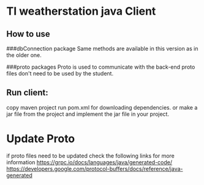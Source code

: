 # TI weatherstation java Client

## How to use

###dbConnection package
Same methods are available in this version as in the older one.

###proto packages
Proto is used to communicate with the back-end proto files don't need to be used by the student.

## Run client:
copy maven project run pom.xml for downloading dependencies.
or make a jar file from the project and implement the jar file in your project.

# Update Proto

if proto files need to be updated check the following links for more information
https://grpc.io/docs/languages/java/generated-code/
https://developers.google.com/protocol-buffers/docs/reference/java-generated
